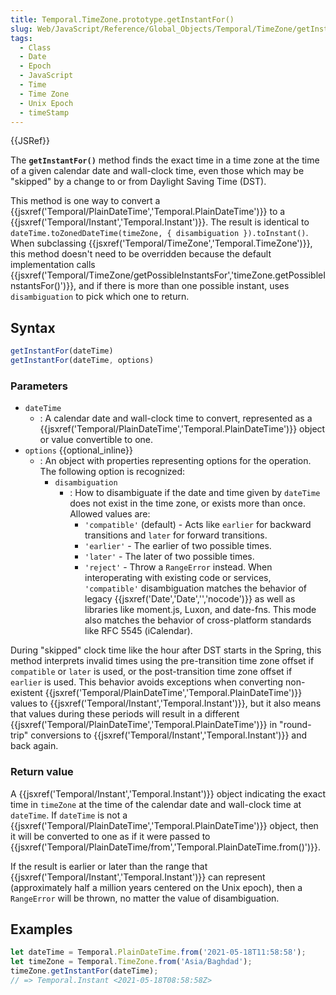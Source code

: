 ```yaml
---
title: Temporal.TimeZone.prototype.getInstantFor()
slug: Web/JavaScript/Reference/Global_Objects/Temporal/TimeZone/getInstantFor
tags:
  - Class
  - Date
  - Epoch
  - JavaScript
  - Time
  - Time Zone
  - Unix Epoch
  - timeStamp
---
```

{{JSRef}}

The **`getInstantFor()`** method finds the exact time in a time zone at the time
of a given calendar date and wall-clock time, even those which may be "skipped"
by a change to or from Daylight Saving Time (DST).

This method is one way to convert a
{{jsxref('Temporal/PlainDateTime','Temporal.PlainDateTime')}}
to a {{jsxref('Temporal/Instant','Temporal.Instant')}}. The
result is identical to
`dateTime.toZonedDateTime(timeZone, { disambiguation }).toInstant()`. When
subclassing
{{jsxref('Temporal/TimeZone','Temporal.TimeZone')}}, this
method doesn't need to be overridden because the default implementation calls
{{jsxref('Temporal/TimeZone/getPossibleInstantsFor','timeZone.getPossibleInstantsFor()')}},
and if there is more than one possible instant, uses `disambiguation` to pick
which one to return.

## Syntax

```js
getInstantFor(dateTime)
getInstantFor(dateTime, options)
```

### Parameters

- `dateTime`
  - : A calendar date and wall-clock time to convert, represented as a
    {{jsxref('Temporal/PlainDateTime','Temporal.PlainDateTime')}}
    object or value convertible to one.
- `options` {{optional_inline}}
  - : An object with properties representing options for the operation. The
    following option is recognized:
    - `disambiguation`
      - : How to disambiguate if the date and time given by `dateTime` does not
        exist in the time zone, or exists more than once. Allowed values are:
        - `'compatible'` (default) - Acts like `earlier` for backward
          transitions and `later` for forward transitions.
        - `'earlier'` - The earlier of two possible times.
        - `'later'` - The later of two possible times.
        - `'reject'` - Throw a `RangeError` instead. When interoperating with
          existing code or services, `'compatible'` disambiguation matches the
          behavior of legacy {{jsxref('Date','Date','','nocode')}} as
          well as libraries like moment.js, Luxon, and date-fns. This mode also
          matches the behavior of cross-platform standards like RFC 5545
          (iCalendar).

During "skipped" clock time like the hour after DST starts in the Spring, this
method interprets invalid times using the pre-transition time zone offset if
`compatible` or `later` is used, or the post-transition time zone offset if
`earlier` is used. This behavior avoids exceptions when converting non-existent
{{jsxref('Temporal/PlainDateTime','Temporal.PlainDateTime')}}
values to {{jsxref('Temporal/Instant','Temporal.Instant')}}, but
it also means that values during these periods will result in a different
{{jsxref('Temporal/PlainDateTime','Temporal.PlainDateTime')}}
in "round-trip" conversions to
{{jsxref('Temporal/Instant','Temporal.Instant')}} and back again.

### Return value

A {{jsxref('Temporal/Instant','Temporal.Instant')}} object
indicating the exact time in `timeZone` at the time of the calendar date and
wall-clock time at `dateTime`. If `dateTime` is not a
{{jsxref('Temporal/PlainDateTime','Temporal.PlainDateTime')}}
object, then it will be converted to one as if it were passed to
{{jsxref('Temporal/PlainDateTime/from','Temporal.PlainDateTime.from()')}}.

If the result is earlier or later than the range that
{{jsxref('Temporal/Instant','Temporal.Instant')}} can represent
(approximately half a million years centered on the Unix epoch), then a
`RangeError` will be thrown, no matter the value of disambiguation.

## Examples

```js
let dateTime = Temporal.PlainDateTime.from('2021-05-18T11:58:58');
let timeZone = Temporal.TimeZone.from('Asia/Baghdad');
timeZone.getInstantFor(dateTime);
// => Temporal.Instant <2021-05-18T08:58:58Z>
```
